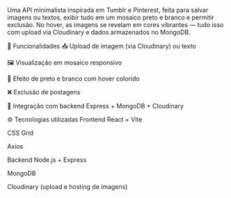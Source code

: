 Uma API minimalista inspirada em Tumblr e Pinterest, feita para salvar imagens ou textos, exibir tudo em um mosaico preto e branco e permitir exclusão. No hover, as imagens se revelam em cores vibrantes — tudo isso com upload via Cloudinary e dados armazenados no MongoDB.

🌟 Funcionalidades
📤 Upload de imagem (via Cloudinary) ou texto

🖼️ Visualização em mosaico responsivo

🎨 Efeito de preto e branco com hover colorido

❌ Exclusão de postagens

🔗 Integração com backend Express + MongoDB + Cloudinary

⚙️ Tecnologias utilizadas
Frontend
React + Vite

CSS Grid

Axios

Backend
Node.js + Express

MongoDB 

Cloudinary (upload e hosting de imagens)
